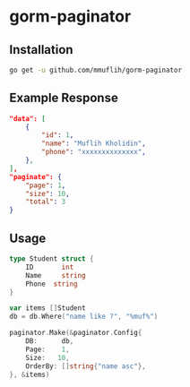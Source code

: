 # gorm-paginator

## Installation

```bash
go get -u github.com/mmuflih/gorm-paginator
```

## Example Response
```json
"data": [
    {
        "id": 1,
        "name": "Muflih Kholidin",
        "phone": "xxxxxxxxxxxxxx",
    },
],
"paginate": {
    "page": 1,
    "size": 10,
    "total": 3
}
```

## Usage

```go
type Student struct {
	ID       int
	Name     string
	Phone  string
}

var items []Student
db = db.Where("name like ?", "%muf%")

paginator.Make(&paginator.Config{
    DB:      db,
    Page:    1,
    Size:   10,
    OrderBy: []string{"name asc"},
}, &items)
```